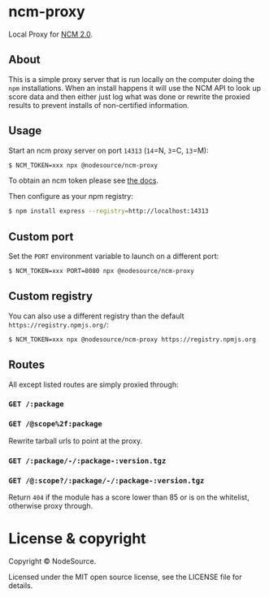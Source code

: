 # ncm-proxy
Local Proxy for [NCM 2.0](https://docs.nodesource.com/ncm_v2/docs).

## About

This is a simple proxy server that is run locally on the computer doing the `npm` installations. When an install happens it will use the NCM API to look up score data and then either just log what was done or rewrite the proxied results to prevent installs of non-certified information.

## Usage

Start an ncm proxy server on port `14313` (`14`=N, `3`=C, `13`=M):

```bash
$ NCM_TOKEN=xxx npx @nodesource/ncm-proxy
```

To obtain an ncm token please see [the docs](https://docs.nodesource.com/ncm_v2/docs#ci-createatoken).

Then configure as your npm registry:

```bash
$ npm install express --registry=http://localhost:14313
```

## Custom port

Set the `PORT` environment variable to launch on a different port:

```bash
$ NCM_TOKEN=xxx PORT=8080 npx @nodesource/ncm-proxy
```

## Custom registry

You can also use a different registry than the default `https://registry.npmjs.org/`:

```bash
$ NCM_TOKEN=xxx npx @nodesource/ncm-proxy https://registry.npmjs.org
```

## Routes

All except listed routes are simply proxied through:

### `GET /:package`
### `GET /@scope%2f:package`

Rewrite tarball urls to point at the proxy.

### `GET /:package/-/:package-:version.tgz`
### `GET /@:scope?/:package/-/:package-:version.tgz`

Return `404` if the module has a score lower than 85 or is on the whitelist,
otherwise proxy through.

# License & copyright

Copyright © NodeSource.

Licensed under the MIT open source license, see the LICENSE file for details.

